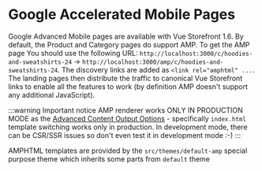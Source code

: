 # Google Accelerated Mobile Pages

Google Advanced Mobile pages are available with Vue Storefront 1.6. By default, the Product and Category pages do support AMP. To get the AMP page You should use the following URL:
`http://localhost:3000/c/hoodies-and-sweatshirts-24` -> `http://localhost:3000/amp/c/hoodies-and-sweatshirts-24`.
The discovery links are added as `<link rel="amphtml" ...`. The landing pages then distribute the traffic to canonical Vue Storefront links to enable all the features to work (by definition AMP doesn't support any additional JavaScript).

:::warning Important notice
AMP renderer works ONLY IN PRODUCTION MODE as the [Advanced Content Output Options](https://github.com/DivanteLtd/vue-storefront/blob/develop/doc/Layouts%20and%20advanced%20output%20operations.md) - specifically `index.html` template switching works only in production. In development mode, there can be CSR/SSR issues so don't even test it in development mode :-)
:::

AMPHTML templates are provided by the `src/themes/default-amp` special purpose theme which inherits some parts from `default` theme
